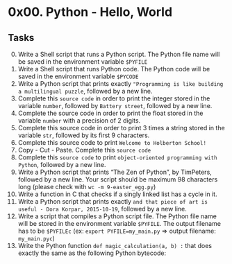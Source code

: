 # 0x00. Python - Hello, World
## Tasks

0. Write a Shell script that runs a Python script. The Python file name will be saved in the environment variable `$PYFILE`
1. Write a Shell script that runs Python code. The Python code will be saved in the environment variable `$PYCODE`
2. Write a Python script that prints exactly `"Programming is like building a multilingual puzzle`, followed by a new line.
3. Complete this `source code` in order to print the integer stored in the variable `number`, followed by `Battery street`, followed by a new line.
4. Complete the source code in order to print the float stored in the variable `number` with a precision of 2 digits.
5. Complete this source code in order to print 3 times a string stored in the variable `str`, followed by its first 9 characters.
6. Complete this source code to print `Welcome to Holberton School!`
7.  Copy - Cut - Paste. Complete this `source code`
8. Complete this `source code` to print `object-oriented programming with Python`, followed by a new line.
9. Write a Python script that prints “The Zen of Python”, by TimPeters, followed by a new line. Your script should be maximum 98 characters long (please check with `wc -m 9-easter_egg.py`)
10. Write a function in C that checks if a singly linked list has a cycle in it.
11. Write a Python script that prints exactly `and that piece of art is useful - Dora Korpar, 2015-10-19`, followed by a new line.
12. Write a script that compiles a Python script file. The Python file name will be stored in the environment variable `$PYFILE`. The output filename has to be `$PYFILEc` (ex: `export PYFILE=my_main.py` => output filename: `my_main.pyc`)
13. Write the Python function `def magic_calculation(a, b) :` that does exactly the same as the following Python bytecode:

